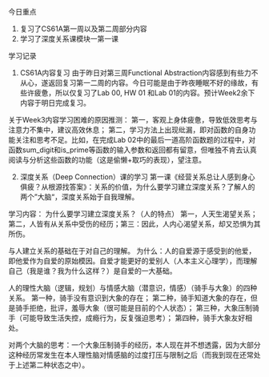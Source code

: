 今日重点
1. 复习了CS61A第一周以及第二周部分内容
2. 学习了深度关系课模块一第一课

学习记录
1. CS61A内容复习
由于昨日对第三周Functional Abstraction内容感到有些力不从心，遂返回复习第一二周的内容。今日可能是由于昨夜睡眠不好的缘故，有些许疲惫，所以仅复习了Lab 00, HW 01 和Lab 01的内容。预计Week2余下内容于明日完成复习。

关于Week3内容学习困难的原因推测：
第一，客观上身体疲惫，导致低效思考与注意力不集中，建议高效休息；
第二，学习方法上出现纰漏，即对函数的自身功能关注和思考不足。比如，在完成Lab 02中的最后一道高阶函数题的过程中，对函数sum_digit和is_prime等函数的输入参数和返回都有留意，但唯独不肯去认真阅读与分析这些函数的功能（这是偷懒+取巧的表现），望注意。

2. 深度关系（Deep Connection）课的学习
第一课《经营关系总让人感到身心俱疲？从根源找答案》：关系的价值，为什么要学习建立深度关系？了解人的两个”大脑“，深度关系始于自我理解。

学习内容：
为什么要学习建立深度关系？（人的特点）
第一，人天生渴望关系；第二，人皆有从关系中受伤的经历；第三：因此，人内心渴望关系，却又恐惧为其所伤。

与人建立关系的基础在于对自己的理解。
为什么：人的自爱源于感受到的他爱，即他爱作为自爱的原始模因。自爱才能更好的爱别人（人本主义心理学），而理解自己（我是谁？我为什么这样？）是自爱的一大基础。

人的理性大脑（逻辑，规划）与情感大脑（潜意识，情感）（骑手与大象）的四种关系。
第一种，骑手没有意识到大象的存在；
第二种，骑手知道大象的存在，但是骑手拒绝，批评，羞辱大象（很可能是目前的个人状态）；
第三种，大象压制骑手（可能导致生活失控，成瘾行为，反复强迫思考）；
第四种，骑手大象友好相处。

对两个大脑的思考：一个大象压制骑手的经历，本人现在并不想透露，因为大部分这种经历常发生在本人理性脑对情感脑的过度打压与限制之后（而我到现在还常处于上述第二种状态之中）。